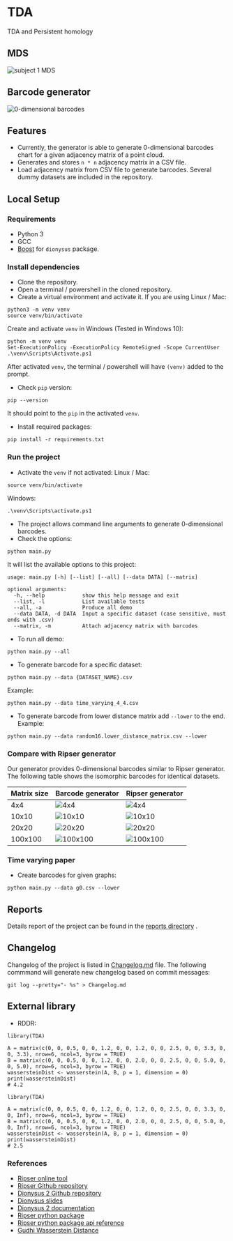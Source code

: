 # TDA

TDA and Persistent homology

## MDS
![subject 1 MDS](screenshots/subject_1_mds.png)


## Barcode generator

![0-dimensional barcodes](screenshots/matrix_4_4.png)

## Features

- Currently, the generator is able to generate 0-dimensional barcodes chart for
  a given adjacency matrix of a point cloud.
- Generates and stores `n * n` adjacency matrix in a CSV file.
- Load adjacency matrix from CSV file to generate barcodes. Several dummy
  datasets are included in the repository.

## Local Setup

### Requirements

- Python 3
- GCC
- [Boost](https://www.boost.org/doc/libs/1_77_0/more/getting_started/unix-variants.html)
  for `dionysus` package.

### Install dependencies

- Clone the repository.
- Open a terminal / powershell in the cloned repository.
- Create a virtual environment and activate it. If you are using Linux / Mac:

```commandline
python3 -m venv venv
source venv/bin/activate
```

Create and activate `venv` in Windows (Tested in Windows 10):

```commandline
python -m venv venv
Set-ExecutionPolicy -ExecutionPolicy RemoteSigned -Scope CurrentUser
.\venv\Scripts\Activate.ps1
```

After activated `venv`, the terminal / powershell will have `(venv)` added to
the prompt.

- Check `pip` version:

```commandline
pip --version
```

It should point to the `pip` in the activated `venv`.

- Install required packages:

```commandline
pip install -r requirements.txt
```

### Run the project

- Activate the `venv` if not activated:
  Linux / Mac:

```commandline
source venv/bin/activate
```

Windows:

```
.\venv\Scripts\activate.ps1
```

- The project allows command line arguments to generate 0-dimensional barcodes.
- Check the options:

```commandline
python main.py
```

It will list the available options to this project:

```commandline
usage: main.py [-h] [--list] [--all] [--data DATA] [--matrix]

optional arguments:
  -h, --help            show this help message and exit
  --list, -l            List available tests
  --all, -a             Produce all demo
  --data DATA, -d DATA  Input a specific dataset (case sensitive, must ends with .csv)
  --matrix, -m          Attach adjacency matrix with barcodes
```

- To run all demo:

```commandline
python main.py --all
```

- To generate barcode for a specific dataset:

```commandline
python main.py --data {DATASET_NAME}.csv
```

Example:

```commandline
python main.py --data time_varying_4_4.csv
```

- To generate barcode from lower distance matrix add `--lower` to the end.
Example:
```commandline
python main.py --data random16.lower_distance_matrix.csv --lower
```

### Compare with Ripser generator

Our generator provides 0-dimensional barcodes similar to Ripser generator. The
following table shows the isomorphic barcodes for identical datasets.

| Matrix size | Barcode generator | Ripser generator|
| --- | --- | --- |
| 4x4 | ![4x4](screenshots/matrix_4_4.png) | ![4x4](screenshots/matrix_4_4_ripser.png) |
| 10x10 | ![10x10](screenshots/matrix_10_10.png) | ![10x10](screenshots/matrix_10_10_ripser.png) |
| 20x20 | ![20x20](screenshots/matrix_20_20.png) | ![20x20](screenshots/matrix_20_20_ripser.png) |
| 100x100 | ![100x100](screenshots/matrix_100_100.png) | ![100x100](screenshots/matrix_100_100_ripser.png) |

### Time varying paper
- Create barcodes for given graphs:
```commandline
python main.py --data g0.csv --lower
```

## Reports

Details report of the project can be found in the [reports directory](reports/)
.

## Changelog

Changelog of the project is listed in [Changelog.md](Changelog.md) file. The
following commmand will generate new changelog based on commit messages:

```commandline
git log --pretty="- %s" > Changelog.md
```

## External library
- RDDR:
```commandline
library(TDA)

A = matrix(c(0, 0, 0.5, 0, 0, 1.2, 0, 0, 1.2, 0, 0, 2.5, 0, 0, 3.3, 0, 0, 3.3), nrow=6, ncol=3, byrow = TRUE)
B = matrix(c(0, 0, 0.5, 0, 0, 1.2, 0, 0, 2.0, 0, 0, 2.5, 0, 0, 5.0, 0, 0, 5.0), nrow=6, ncol=3, byrow = TRUE)
wassersteinDist <- wasserstein(A, B, p = 1, dimension = 0)
print(wassersteinDist)
# 4.2

library(TDA)

A = matrix(c(0, 0, 0.5, 0, 0, 1.2, 0, 0, 1.2, 0, 0, 2.5, 0, 0, 3.3, 0, 0, Inf), nrow=6, ncol=3, byrow = TRUE)
B = matrix(c(0, 0, 0.5, 0, 0, 1.2, 0, 0, 2.0, 0, 0, 2.5, 0, 0, 5.0, 0, 0, Inf), nrow=6, ncol=3, byrow = TRUE)
wassersteinDist <- wasserstein(A, B, p = 1, dimension = 0)
print(wassersteinDist)
# 2.5

```

### References

- [Ripser online tool](https://live.ripser.org/)
- [Ripser Github repository](https://github.com/Ripser/ripser)
- [Dionysus 2 Github repository](https://github.com/mrzv/dionysus)
- [Dionysus slides](https://www.mrzv.org/software/dionysus/_downloads/dionysus-slides.pdf)
- [Dionysus 2 documentation](https://mrzv.org/software/dionysus2/tutorial/basics.html)
- [Ripser python package](https://pypi.org/project/ripser/)
- [Ripser python package api reference](https://ripser.scikit-tda.org/en/latest/reference/stubs/ripser.ripser.html#ripser.ripser)
- [Gudhi Wasserstein Distance](https://gudhi.inria.fr/python/latest/wasserstein_distance_user.html)